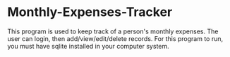# Monthly-Expenses-Tracker
This program is used to keep track of a person's monthly expenses. The user can login, then add/view/edit/delete records. For this program to run, you must have sqlite installed in your computer system.
